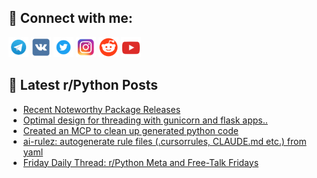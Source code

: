 ## 🔎 Connect with me:
[<img src="https://github.com/bullbesh/bullbesh/blob/main/images/Telegram.png" width="32" height="32" />](https://t.me/bullbesh)
[<img src="https://github.com/bullbesh/bullbesh/blob/main/images/VK.png" width="32" height="32" />](https://vk.com/bullbesh)
[<img src="https://github.com/bullbesh/bullbesh/blob/main/images/Twitter.png" width="32" height="32" />](https://twitter.com/bullbesh1)
[<img src="https://github.com/bullbesh/bullbesh/blob/main/images/Instagram.png" width="32" height="32" />](https://www.instagram.com/bullbesh)
[<img src="https://github.com/bullbesh/bullbesh/blob/main/images/Reddit.png" width="32" height="32" />](https://www.reddit.com/user/bullbesh)
[<img src="https://github.com/bullbesh/bullbesh/blob/main/images/YouTube.png" width="32" height="32" />](https://www.youtube.com/channel/UCtfjRs6uzgq5mfm8S06WTcg)

## 📕 Latest r/Python Posts
<!-- BLOG-POST-LIST:START -->
- [Recent Noteworthy Package Releases](https://www.reddit.com/r/Python/comments/1llr1ix/recent_noteworthy_package_releases/)
- [Optimal design for threading with gunicorn and flask apps..](https://www.reddit.com/r/Python/comments/1llqmh1/optimal_design_for_threading_with_gunicorn_and/)
- [Created an MCP to clean up generated python code](https://www.reddit.com/r/Python/comments/1llp9vv/created_an_mcp_to_clean_up_generated_python_code/)
- [ai-rulez: autogenerate rule files &lpar;.cursorrules, CLAUDE.md etc.&rpar; from yaml](https://www.reddit.com/r/Python/comments/1llnlqa/airulez_autogenerate_rule_files_cursorrules/)
- [Friday Daily Thread: r/Python Meta and Free-Talk Fridays](https://www.reddit.com/r/Python/comments/1llfp2q/friday_daily_thread_rpython_meta_and_freetalk/)
<!-- BLOG-POST-LIST:END -->

